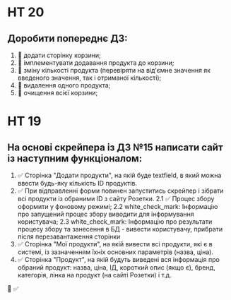 # HT 20

## Доробити попереднє ДЗ:
1. :black_square_button: додати сторінку корзини;
2. :black_square_button: імплементувати додавання продукта до корзини; 
3. :black_square_button: зміну кількості продукта (перевіряти на від'ємне значення як введеного значення, так і отриманої кількості); 
3. :black_square_button: видалення одного продукта; 
4. :black_square_button: очищення всієї корзини;


# HT 19

## На основі скрейпера із ДЗ №15 написати сайт із наступним функціоналом:

1. :white_check_mark: Сторінка "Додати продукти", на якій буде textfield, в який можна ввести будь-яку кількість ID продуктів. 
2. :white_check_mark: При відправленні форми повинен запуститись скрейпер і зібрати всі продукти із обраними ID з сайту Розетки.
    2.1 :white_check_mark: Процес збору оформити у фоновому режимі;
    2.2 white_check_mark: Інформацію про запущений процес збору виводити для інформування користувача;
    2.3 white_check_mark: Інформацію про результати процесу збору та занесення в БД - вивести користувачу, прибрати після перезавантаження сторінки
3. :white_check_mark: Сторінка "Мої продукти", на якій вивести всі продукти, які є в системі, із зазначенням їхніх основних параметрів (назва, ціна).
4. :white_check_mark: Сторінка "Продукт", на якій будуть виведені вся інформація про обраний продукт: назва, ціна, ІД, короткий опис (якщо є), бренд, категорія, лінка на продукт (на сайті Розетки) і т.д.

:black_square_button: :white_check_mark:
